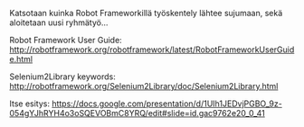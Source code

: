 Katsotaan kuinka Robot Frameworkillä työskentely lähtee sujumaan, sekä aloitetaan uusi ryhmätyö...

Robot Framework User Guide:
http://robotframework.org/robotframework/latest/RobotFrameworkUserGuide.html

Selenium2Library keywords:
http://robotframework.org/Selenium2Library/doc/Selenium2Library.html

Itse esitys:
https://docs.google.com/presentation/d/1UIh1JEDvjPGBO_9z-054gYJhRYH4o3oSQEVOBmC8YRQ/edit#slide=id.gac9762e20_0_41